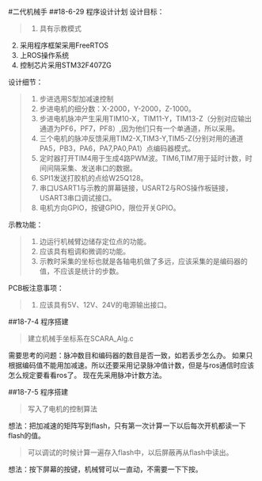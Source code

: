 #二代机械手
##18-6-29 程序设计计划
设计目标：
>1. 具有示教模式
2. 采用程序框架采用FreeRTOS
3. 上ROS操作系统
4. 控制芯片采用STM32F407ZG

设计细节：
>1. 步进选用S型加减速控制
>2. 步进电机的细分数：X-2000，Y-2000，Z-1000。
>3. 步进电机脉冲产生采用TIM10-X，TIM11-Y，TIM13-Z（分别对应输出通道为PF6，PF7，PF8）,因为他们只有一个单通道，所以采用。
>4. 三个电机的脉冲反馈采用TIM2-X,TIM3-Y,TIM5-Z(分别对用的通道PA5，PB3，PA6，PA7,PA0,PA1）点编码器模式。
>5. 定时器打开TIM4用于生成4路PWM波。TIM6,TIM7用于延时计数，时间间隔采集、发送串口的数据。
>6. SPI1发送打胶机的点给W25Q128。
>7. 串口USART1与示教的屏幕链接，USART2与ROS操作板链接，USART3串口调试接口。
>8. 电机方向GPIO，按键GPIO，限位开关GPIO。

示教功能：
>1. 边运行机械臂边储存定位点的功能。
>2. 应该具有粗调和微调的功能。
>3. 示教时采集的坐标也就是各轴电机做了多远，应该采集的是编码器的值，不应该是统计的步数。

PCB板注意事项：
>1. 应该具有5V、12V、24V的电源输出接口。
 
##18-7-4 程序搭建
>建立机械手坐标系在SCARA_Alg.c

需要思考的问题：脉冲数目和编码器的数目是否一致，如若丢步怎么办。
如果只根据编码值不能用加减速。所以还要采用记录脉冲值计数，但是与ros通信时应该怎么规定要看看ros了。
现在先采用脉冲计数方法。

##18-7-5 程序搭建
>写入了电机的控制算法

想法：把加减速的矩阵写到flash，只有第一次计算一下以后每次开机都读一下flash的值。
>可以调试的时候计算一遍存入flash中，以后屏蔽再从flash中读出。

想法：按下屏幕的按键，机械臂可以一直动，不需要一下下按。

